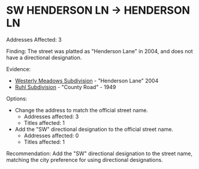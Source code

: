 # SW HENDERSON LN -> HENDERSON LN

Addresses Affected: 3

Finding: The street was platted as "Henderson Lane" in 2004, and does not have a directional designation.

Evidence:

- [Westerly Meadows Subdivision](https://www.grantspassoregon.gov/DocumentCenter/View/31443/WESTERLY-MEADOWS-SUBDIVISION?bidId=) - "Henderson Lane" 2004
- [Ruhl Subdivision](https://www.grantspassoregon.gov/DocumentCenter/View/32002/RUHL-SUBDIVISION?bidId=) - "County Road" - 1949

Options:

- Change the address to match the official street name.
  - Addresses affected: 3
  - Titles affected: 1
- Add the "SW" directional designation to the official street name.
  - Addresses affected: 0
  - Titles affected: 1

Recommendation: Add the "SW" directional designation to the street name, matching the city preference for using directional designations.
